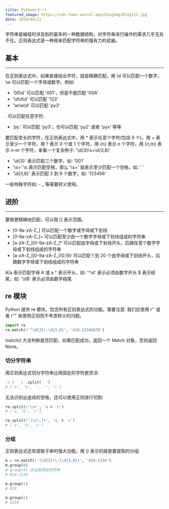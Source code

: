 ```yaml
---
title: Python(十一)
featured_image: https://cdn-fawn.vercel.app/blogImg/Blog111.jpg
date: 2019/04/21
---
```


字符串是编程时涉及到的最多的一种数据结构，对字符串进行操作的需求几乎无处不在。正则表达式是一种用来匹配字符串的强有力的武器。

## 基本
***  
在正则表达式中，如果直接给出字符，就是精确匹配。用 \d 可以匹配一个数字，\w 可以匹配一个字母或数字。例如: 
- '00\d' 可以匹配 '001'，但是不能匹配 '00A'
- '\d\d\d' 可以匹配 '123'
- '\w\w\d' 可以匹配 'py3'

. 可以匹配任意字符: 
- 'py.' 可以匹配 'py3'，也可以匹配 'py2' 或者 'pyx' 等等

要匹配变长的字符，在正则表达式中，用 * 表示任意个字符(包括 0 个)，用 + 表示至少一个字符，用 ? 表示 0 个或 1 个字符，用 {n} 表示 n 个字符，用 {n,m} 表示 n-m 个字符，来看一个复杂例子: '\d{3}\s+\d{3,8}'
- '\d{3}' 表示匹配三个数字，如: '001'
- '\s+' \s 表示匹配空格，那么 '\s+' 就表示至少匹配一个空格，如: ' '
- '\d{3,8}' 表示匹配 3 到 8 个数字，如: '123456'

一些特殊字符如: - _ 等需要转义使用。

## 进阶
***  
要做更精确地匹配，可以用 [] 表示范围。
- [0-9a-zA-Z\_] 可以匹配一个数字或字母或下划线
- [0-9a-zA-Z\_]+ 可以匹配至少由一个数字字母或下划线组成的字符串
- [a-zA-Z\_][0-9a-zA-Z\_]* 可以匹配由字母或下划线开头，后跟任意个数字字母或下划线组成的字符串
- [a-zA-Z\_][0-9a-zA-Z\_]{0,19} 可以匹配 1 到 20 个由字母或下划线开头，后跟数字字母或下划线组成的字符串

A|a 表示匹配字母 A 或 a
^ 表示开头，如: '^\d' 表示必须由数字开头
$ 表示结尾，如: '\d$' 表示必须由数字结尾

## re 模块
Python 提供 re 模块，包含所有正则表达式的功能。需要注意: 我们应使用 r'' 或者 r"" 来使用正则而不考虑转义的问题。

``` python
import re
re.match(r'^\d{3}\-\d{3,8}', '010-12345678')
```
match() 方法判断是否匹配，如果匹配成功，返回一个 Match 对象，否则返回 None。

### 切分字符串
用正则表达式切分字符串比用固定的字符更灵活: 
``` python
'a b   c'.split(' ')
# ['a', 'b', '', '', 'c']
```

无法识别出连续的空格，还可以使用正则进行切割: 
``` python
re.split(r'\s+', 'a b  c')
# ['a, 'b', 'c']

re.split(r'[\s\,]+', 'a, b  c')
# ['a', 'b', 'c']
```

### 分组
正则表达式还有提取子串的强大功能。用 () 表示的就是要提取的分组: 
``` python
m = re.match(r'(\d{3})\-(\d{3,8})', '010-1234')
m.group(0)
# group(0) 永远是原始字符串
# 010-1234

m.group(1)
# 010

m.group(2)
# 1234
```